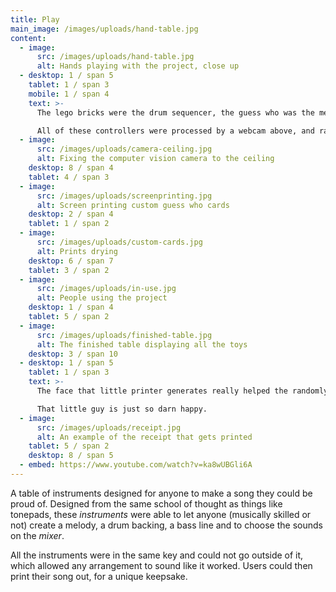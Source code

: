 ```yaml
---
title: Play
main_image: /images/uploads/hand-table.jpg
content:
  - image:
      src: /images/uploads/hand-table.jpg
      alt: Hands playing with the project, close up
  - desktop: 1 / span 5
    tablet: 1 / span 3
    mobile: 1 / span 4
    text: >-
      The lego bricks were the drum sequencer, the guess who was the melody/synthesizer, the paper and pens was the bassline (GET IT!) and the scrabble was the mixer.

      All of these controllers were processed by a webcam above, and ran through processing to create their output.
  - image:
      src: /images/uploads/camera-ceiling.jpg
      alt: Fixing the computer vision camera to the ceiling
    desktop: 8 / span 4
    tablet: 4 / span 3
  - image:
      src: /images/uploads/screenprinting.jpg
      alt: Screen printing custom guess who cards
    desktop: 2 / span 4
    tablet: 1 / span 2
  - image:
      src: /images/uploads/custom-cards.jpg
      alt: Prints drying
    desktop: 6 / span 7
    tablet: 3 / span 2
  - image:
      src: /images/uploads/in-use.jpg
      alt: People using the project
    desktop: 1 / span 4
    tablet: 5 / span 2
  - image:
      src: /images/uploads/finished-table.jpg
      alt: The finished table displaying all the toys
    desktop: 3 / span 10
  - desktop: 1 / span 5
    tablet: 1 / span 3
    text: >-
      The face that little printer generates really helped the randomly generated personal string that the project created.

      That little guy is just so darn happy.
  - image:
      src: /images/uploads/receipt.jpg
      alt: An example of the receipt that gets printed
    tablet: 5 / span 2
    desktop: 8 / span 5
  - embed: https://www.youtube.com/watch?v=ka8wUBGli6A
---
```


A table of instruments designed for anyone to make a song they could be proud of. Designed from the same school of thought as things like tonepads, these _instruments_ were able to let anyone (musically skilled or not) create a melody, a drum backing, a bass line and to choose the sounds on the _mixer_.

All the instruments were in the same key and could not go outside of it, which allowed any arrangement to sound like it worked. Users could then print their song out, for a unique keepsake.
